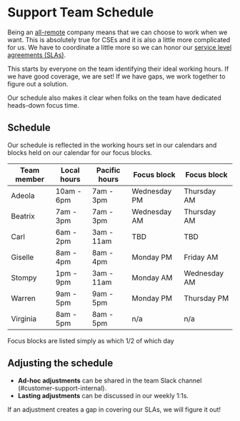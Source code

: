 # Support Team Schedule

Being an [all-remote](https://about.sourcegraph.com/handbook/company/remote) company means that we can choose to work when we want. This is absolutely true for CSEs and it is also a little more complicated for us. We have to coordinate a little more so we can honor our [service level agreements (SLAs)](../support/index.md#our-service-level-agreements-slas).

This starts by everyone on the team identifying their ideal working hours. If we have good coverage, we are set! If we have gaps, we work together to figure out a solution.

Our schedule also makes it clear when folks on the team have dedicated heads-down focus time.

## Schedule
Our schedule is reflected in the working hours set in our calendars and blocks held on our calendar for our focus blocks.

|Team member|Local hours|Pacific hours|Focus block|Focus block
|---|---|---|---|---|
|Adeola|10am - 6pm|7am - 3pm|Wednesday PM|Thursday AM|
|Beatrix|7am - 3pm|7am - 3pm|Wednesday AM|Thursday AM|
|Carl|6am - 2pm|3am - 11am|TBD|TBD|
|Giselle|8am - 4pm|8am - 4pm|Monday PM|Friday AM|
|Stompy|1pm - 9pm|3am - 11am|Monday AM|Wednesday AM|
|Warren|9am - 5pm|9am - 5pm|Monday PM|Thursday PM|
|Virginia|8am - 5pm|8am - 5pm|n/a|n/a|

Focus blocks are listed simply as which 1/2 of which day

## Adjusting the schedule
* **Ad-hoc adjustments** can be shared in the team Slack channel (#customer-support-internal).
* **Lasting adjustments** can be discussed in our weekly 1:1s.

If an adjustment creates a gap in covering our SLAs, we will figure it out!



